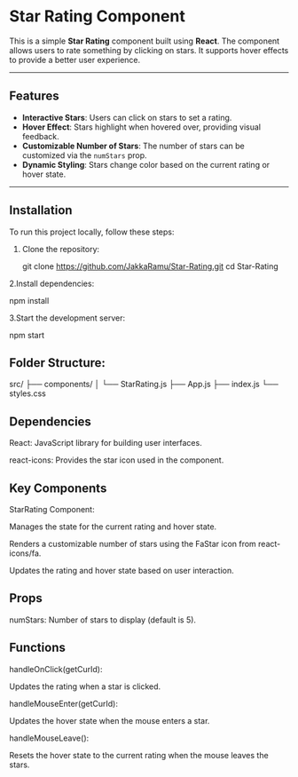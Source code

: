 # Star Rating Component

This is a simple **Star Rating** component built using **React**. The component allows users to rate something by clicking on stars. It supports hover effects to provide a better user experience.

---

## Features

- **Interactive Stars**: Users can click on stars to set a rating.
- **Hover Effect**: Stars highlight when hovered over, providing visual feedback.
- **Customizable Number of Stars**: The number of stars can be customized via the `numStars` prop.
- **Dynamic Styling**: Stars change color based on the current rating or hover state.

---

## Installation

To run this project locally, follow these steps:

1. Clone the repository:

   git clone https://github.com/JakkaRamu/Star-Rating.git
   cd Star-Rating

2.Install dependencies:

  npm install

3.Start the development server:

  npm start

## Folder Structure:

src/
├── components/
│   └── StarRating.js
├── App.js
├── index.js
└── styles.css

## Dependencies

React: JavaScript library for building user interfaces.

react-icons: Provides the star icon used in the component.


## Key Components

  StarRating Component:

  Manages the state for the current rating and hover state.

  Renders a customizable number of stars using the FaStar icon from react-icons/fa.

  Updates the rating and hover state based on user interaction.

  
## Props
numStars: Number of stars to display (default is 5).


## Functions
handleOnClick(getCurId):

Updates the rating when a star is clicked.

handleMouseEnter(getCurId):

Updates the hover state when the mouse enters a star.

handleMouseLeave():

Resets the hover state to the current rating when the mouse leaves the stars.
